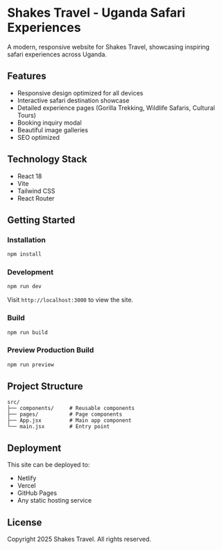 # Shakes Travel - Uganda Safari Experiences

A modern, responsive website for Shakes Travel, showcasing inspiring safari experiences across Uganda.

## Features

- Responsive design optimized for all devices
- Interactive safari destination showcase
- Detailed experience pages (Gorilla Trekking, Wildlife Safaris, Cultural Tours)
- Booking inquiry modal
- Beautiful image galleries
- SEO optimized

## Technology Stack

- React 18
- Vite
- Tailwind CSS
- React Router

## Getting Started

### Installation

```bash
npm install
```

### Development

```bash
npm run dev
```

Visit `http://localhost:3000` to view the site.

### Build

```bash
npm run build
```

### Preview Production Build

```bash
npm run preview
```

## Project Structure

```
src/
├── components/     # Reusable components
├── pages/          # Page components
├── App.jsx         # Main app component
└── main.jsx        # Entry point
```

## Deployment

This site can be deployed to:
- Netlify
- Vercel
- GitHub Pages
- Any static hosting service

## License

Copyright 2025 Shakes Travel. All rights reserved.
